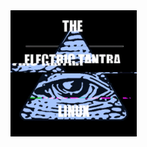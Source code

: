 
<img src="https://github.com/the-Electric-Tantra-Linux/.github/blob/main/logo.gif?raw=true" alt="the Logo plus fancy glitch effect all the rage at present" width="40%" />
